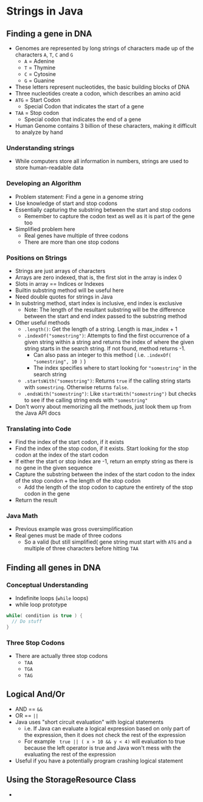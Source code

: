 # Strings in Java

## Finding a gene in DNA
* Genomes are represented by long strings of characters made up of the characters `A`, `T`, `C` and `G`
  * `A` = Adenine
  * `T` = Thymine
  * `C` = Cytosine
  * `G` = Guanine
* These letters represent nucleotides, the basic building blocks of DNA
* Three nucleotides create a codon, which describes an amino acid
* `ATG` = Start Codon
  * Special Codon that indicates the start of a gene
* `TAA` = Stop codon
  * Special codon that indicates the end of a gene
* Human Genome contains 3 billion of these characters, making it difficult to analyze by hand

### Understanding strings
* While computers store all information in numbers, strings are used to store human-readable data

### Developing an Algorithm
* Problem statement: Find a gene in a genome string
* Use knowledge of start and stop codons
* Essentially capturing the substring between the start and stop codons
  * Remember to capture the codon text as well as it is part of the gene too
* Simplified problem here
  * Real genes have multiple of three codons
  * There are more than one stop codons

### Positions on Strings
* Strings are just arrays of characters
* Arrays are zero indexed, that is, the first slot in the array is index 0
* Slots in array == Indices or Indexes
* Builtin substring method will be useful here
* Need double quotes for strings in Java
* In substring method, start index is inclusive, end index is exclusive
  * Note: The length of the resultant substring will be the difference between the start and end index passed to the substring method
* Other useful methods
  * `.length()`: Get the length of a string. Length is max_index + 1
  * `.indexOf("somestring")`: Attempts to find the first occurrence of a given string within a string and returns the index of where the given string starts in the search string. If not found, method returns -1.
    * Can also pass an integer to this method ( i.e. `.indexOf( "somestring", 10 )` )
    * The index specifies where to start looking for `"somestring"` in the search string
  * `.startsWith("somestring")`: Returns `true` if the calling string starts with `somestring`. Otherwise returns `false`.
  * `.endsWith("somestring")`: Like `startsWith("somestring")` but checks to see if the calling string ends with `"somestring"`
* Don't worry about memorizing all the methods, just look them up from the Java API docs

### Translating into Code
* Find the index of the start codon, if it exists
* Find the index of the stop codon, if it exists. Start looking for the stop codon at the index of the start codon
* If either the start or stop index are -1, return an empty string as there is no gene in the given sequence
* Capture the substring between the index of the start codon to the index of the stop condon + the length of the stop codon
  * Add the length of the stop codon to capture the entirety of the stop codon in the gene
* Return the result  

### Java Math
* Previous example was gross oversimplification
* Real genes must be made of three codons
  * So a valid (but still simplified( gene string must start with `ATG` and a multiple of three characters before hitting `TAA`

## Finding all genes in DNA

### Conceptual Understanding
* Indefinite loops (`while` loops)
* while loop prototype
```java
while( condition is true ) {
  // Do stuff
}
```
### Three Stop Codons
* There are actually three stop codons
  * `TAA`
  * `TGA`
  * `TAG`

## Logical And/Or
* AND == `&&`
* OR == `||`
* Java uses "short circuit evaluation" with logical statements
  * i.e. If Java can evaluate a logical expression based on only part of the expression, then it does not check the rest of the expression
  * For example ` true || ( x > 10 && y < 4)` will evaluation to true because the left operator is true and Java won't mess with the evaluating the rest of the expression
* Useful if you have a potentially program crashing logical statement

## Using the StorageResource Class
* 
